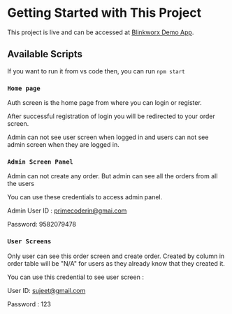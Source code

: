 # Getting Started with This Project

This project is live and can be accessed at [Blinkworx Demo App](https://blinkworx.netlify.app/Account/Auth).

## Available Scripts

If you want to run it from vs code then, you can run  `npm start`


### `Home page `

Auth screen is the home page from where you can login or register. 

After successful registration of login you will be redirected to your order screen.

Admin can not see user screen when logged in and users can not see admin screen when they are logged in.

### `Admin Screen Panel`

Admin can not create any order. But admin can see all the orders from all the users

You can use these credentials to access admin panel.

Admin User ID : primecoderin@gmai.com

Password: 9582079478



### `User Screens`

Only user can see this order screen and create order. Created by column in order table will be "N/A" for users as they already know that they created it.

You can use this credential to see user screen : 

User ID: sujeet@gmail.com

Password : 123




